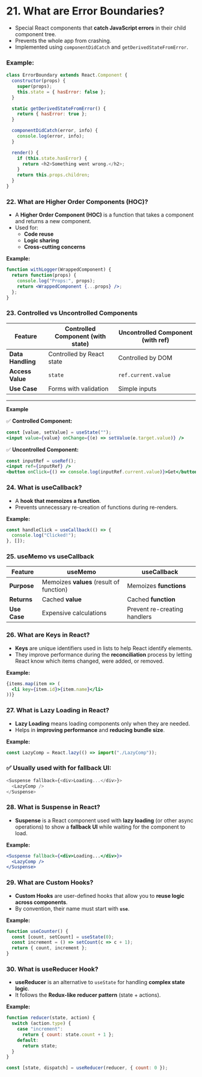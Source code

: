 # 21. What are Error Boundaries?
- Special React components that **catch JavaScript errors** in their child component tree.  
- Prevents the whole app from crashing.  
- Implemented using `componentDidCatch` and `getDerivedStateFromError`.  

### Example:
```javascript
class ErrorBoundary extends React.Component {
  constructor(props) {
    super(props);
    this.state = { hasError: false };
  }

  static getDerivedStateFromError() {
    return { hasError: true };
  }

  componentDidCatch(error, info) {
    console.log(error, info);
  }

  render() {
    if (this.state.hasError) {
      return <h2>Something went wrong.</h2>;
    }
    return this.props.children;
  }
}
```

### 22. What are Higher Order Components (HOC)?
- A **Higher Order Component (HOC)** is a function that takes a component and returns a new component.  
- Used for:  
  - **Code reuse**  
  - **Logic sharing**  
  - **Cross-cutting concerns**  

**Example:**
```jsx
function withLogger(WrappedComponent) {
  return function(props) {
    console.log("Props:", props);
    return <WrappedComponent {...props} />;
  };
}
```

### 23. Controlled vs Uncontrolled Components

| Feature        | Controlled Component (with state) | Uncontrolled Component (with ref) |
|----------------|-----------------------------------|-----------------------------------|
| **Data Handling** | Controlled by React state          | Controlled by DOM                  |
| **Access Value**  | `state`                           | `ref.current.value`                |
| **Use Case**      | Forms with validation             | Simple inputs                      |

---

**Example**

✅ **Controlled Component:**
```jsx
const [value, setValue] = useState("");
<input value={value} onChange={(e) => setValue(e.target.value)} />
```

✅ **Uncontrolled Component:**

```jsx
const inputRef = useRef();
<input ref={inputRef} />
<button onClick={() => console.log(inputRef.current.value)}>Get</button>
```

### 24. What is useCallback?
- A **hook that memoizes a function**.  
- Prevents unnecessary re-creation of functions during re-renders.  

**Example:**
```jsx
const handleClick = useCallback(() => {
  console.log("Clicked!");
}, []);
```

### 25. useMemo vs useCallback

| Feature       | useMemo                              | useCallback                    |
|---------------|--------------------------------------|--------------------------------|
| **Purpose**   | Memoizes **values** (result of function) | Memoizes **functions**          |
| **Returns**   | Cached **value**                     | Cached **function**             |
| **Use Case**  | Expensive calculations               | Prevent re-creating handlers    |

### 26. What are Keys in React?
- **Keys** are unique identifiers used in lists to help React identify elements.  
- They improve performance during the **reconciliation** process by letting React know which items changed, were added, or removed.  

**Example:**
```jsx
{items.map(item => (
  <li key={item.id}>{item.name}</li>
))}
```

### 27. What is Lazy Loading in React?
- **Lazy Loading** means loading components only when they are needed.  
- Helps in **improving performance** and **reducing bundle size**.  

**Example:**
```jsx
const LazyComp = React.lazy(() => import("./LazyComp"));
```
### ✅ Usually used with <Suspense> for fallback UI:

```js
<Suspense fallback={<div>Loading...</div>}>
  <LazyComp />
</Suspense>
```
### 28. What is Suspense in React?
- **Suspense** is a React component used with **lazy loading** (or other async operations) to show a **fallback UI** while waiting for the component to load.  

**Example:**
```jsx
<Suspense fallback={<div>Loading...</div>}>
  <LazyComp />
</Suspense>
```
### 29. What are Custom Hooks?
- **Custom Hooks** are user-defined hooks that allow you to **reuse logic across components**.  
- By convention, their name must start with **`use`**.  

**Example:**
```jsx
function useCounter() {
  const [count, setCount] = useState(0);
  const increment = () => setCount(c => c + 1);
  return { count, increment };
}
```

### 30. What is useReducer Hook?
- **useReducer** is an alternative to `useState` for handling **complex state logic**.  
- It follows the **Redux-like reducer pattern** (state + actions).  

**Example:**
```jsx
function reducer(state, action) {
  switch (action.type) {
    case "increment":
      return { count: state.count + 1 };
    default:
      return state;
  }
}

const [state, dispatch] = useReducer(reducer, { count: 0 });
```